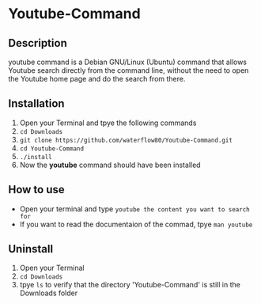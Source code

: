 # Youtube-Command

## Description
youtube command is a Debian GNU/Linux (Ubuntu) command that allows Youtube search directly from the command line, without the need to open the Youtube 
home page and do the search from there.

## Installation

1. Open your Terminal and tpye the following commands
2. ```cd Downloads```
3. ```git clone https://github.com/waterflow80/Youtube-Command.git```
4. ```cd Youtube-Command```
5. ```./install```
6. Now the **youtube** command should have been installed

## How to use
- Open your terminal and type ```youtube the content you want to search for``` 
- If you want to read the documentaion of the commad, tpye ```man youtube```

## Uninstall
1. Open your Terminal
2. ```cd Downloads``` 
3. tpye ```ls``` to verify that the directory 'Youtube-Command' is still in the Downloads folder


